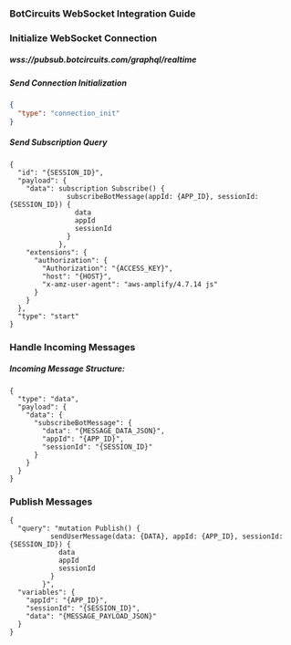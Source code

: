 ### BotCircuits WebSocket Integration Guide

### Initialize WebSocket Connection
#####  wss://pubsub.botcircuits.com/graphql/realtime
#####  Send Connection Initialization
```json
{
  "type": "connection_init"
}
```
##### Send Subscription Query
```
{
  "id": "{SESSION_ID}",
  "payload": {
    "data": subscription Subscribe() {
              subscribeBotMessage(appId: {APP_ID}, sessionId: {SESSION_ID}) {
                data
                appId
                sessionId
              }
            },
    "extensions": {
      "authorization": {
        "Authorization": "{ACCESS_KEY}",
        "host": "{HOST}",
        "x-amz-user-agent": "aws-amplify/4.7.14 js"
      }
    }
  },
  "type": "start"
}
```

### Handle Incoming Messages
##### Incoming Message Structure:
```
{
  "type": "data",
  "payload": {
    "data": {
      "subscribeBotMessage": {
        "data": "{MESSAGE_DATA_JSON}",
        "appId": "{APP_ID}",
        "sessionId": "{SESSION_ID}"
      }
    }
  }
}
```
### Publish Messages
```
{
  "query": "mutation Publish() {
          sendUserMessage(data: {DATA}, appId: {APP_ID}, sessionId: {SESSION_ID}) {
            data
            appId
            sessionId
          }
        }",
  "variables": {
    "appId": "{APP_ID}",
    "sessionId": "{SESSION_ID}",
    "data": "{MESSAGE_PAYLOAD_JSON}"
  }
}
```
